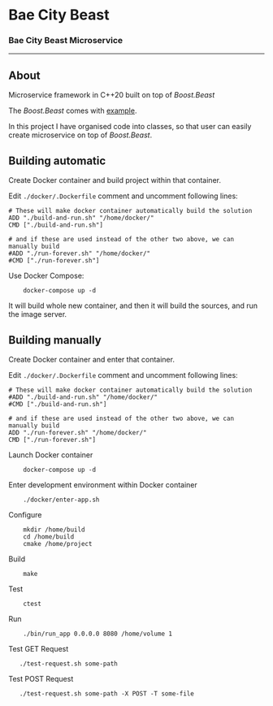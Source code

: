 # Bae City Beast

### Bae City Beast Microservice

---

## About

Microservice framework in C++20 built on top of *Boost.Beast*

The *Boost.Beast* comes with [example](https://www.boost.org/doc/libs/1_80_0/libs/beast/example/http/server/coro-ssl/http_server_coro_ssl.cpp). 

In this project I have organised code into classes, so that user can easily create microservice on top of *Boost.Beast*.


## Building automatic

Create Docker container and build project within that container.

Edit `./docker/.Dockerfile` comment and uncomment following lines:
```
# These will make docker container automatically build the solution
ADD "./build-and-run.sh" "/home/docker/"
CMD ["./build-and-run.sh"] 

# and if these are used instead of the other two above, we can manually build
#ADD "./run-forever.sh" "/home/docker/"
#CMD ["./run-forever.sh"]
```

Use Docker Compose:
```
    docker-compose up -d
```

It will build whole new container, and then it will build the sources, and run the image server.

## Building manually

Create Docker container and enter that container.

Edit `./docker/.Dockerfile` comment and uncomment following lines:
```
# These will make docker container automatically build the solution
#ADD "./build-and-run.sh" "/home/docker/"
#CMD ["./build-and-run.sh"]

# and if these are used instead of the other two above, we can manually build
ADD "./run-forever.sh" "/home/docker/"
CMD ["./run-forever.sh"]
```

Launch Docker container
```
    docker-compose up -d
```

Enter development environment within Docker container
```
    ./docker/enter-app.sh
```

Configure
```
    mkdir /home/build
    cd /home/build
    cmake /home/project
```

Build
```
    make
```

Test
```
    ctest
```

Run
```
    ./bin/run_app 0.0.0.0 8080 /home/volume 1
```

Test GET Request
```
   ./test-request.sh some-path
```

Test POST Request
```
   ./test-request.sh some-path -X POST -T some-file
```
